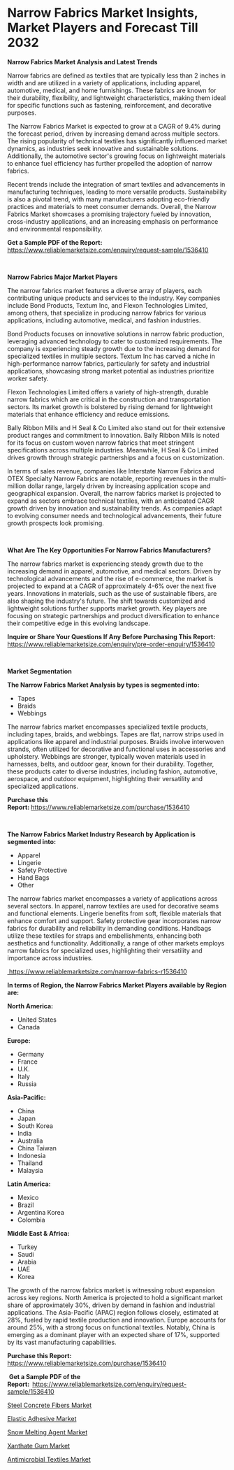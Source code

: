 <p><h1>Narrow Fabrics Market Insights, Market Players and Forecast Till 2032</h1></p><p><strong>Narrow Fabrics Market Analysis and Latest Trends</strong></p>
<p><p>Narrow fabrics are defined as textiles that are typically less than 2 inches in width and are utilized in a variety of applications, including apparel, automotive, medical, and home furnishings. These fabrics are known for their durability, flexibility, and lightweight characteristics, making them ideal for specific functions such as fastening, reinforcement, and decorative purposes.</p><p>The Narrow Fabrics Market is expected to grow at a CAGR of 9.4% during the forecast period, driven by increasing demand across multiple sectors. The rising popularity of technical textiles has significantly influenced market dynamics, as industries seek innovative and sustainable solutions. Additionally, the automotive sector's growing focus on lightweight materials to enhance fuel efficiency has further propelled the adoption of narrow fabrics.</p><p>Recent trends include the integration of smart textiles and advancements in manufacturing techniques, leading to more versatile products. Sustainability is also a pivotal trend, with many manufacturers adopting eco-friendly practices and materials to meet consumer demands. Overall, the Narrow Fabrics Market showcases a promising trajectory fueled by innovation, cross-industry applications, and an increasing emphasis on performance and environmental responsibility.</p></p>
<p><strong>Get a Sample PDF of the Report:&nbsp;</strong> <a href="https://www.reliablemarketsize.com/enquiry/request-sample/1536410?utm_campaign=1845&utm_medium=2&utm_source=Github&utm_content=ia&utm_term=02042025&utm_id=narrow-fabrics">https://www.reliablemarketsize.com/enquiry/request-sample/1536410</a></p>
<p>&nbsp;</p>
<p><strong>Narrow Fabrics Major Market Players</strong></p>
<p><p>The narrow fabrics market features a diverse array of players, each contributing unique products and services to the industry. Key companies include Bond Products, Textum Inc, and Flexon Technologies Limited, among others, that specialize in producing narrow fabrics for various applications, including automotive, medical, and fashion industries.</p><p>Bond Products focuses on innovative solutions in narrow fabric production, leveraging advanced technology to cater to customized requirements. The company is experiencing steady growth due to the increasing demand for specialized textiles in multiple sectors. Textum Inc has carved a niche in high-performance narrow fabrics, particularly for safety and industrial applications, showcasing strong market potential as industries prioritize worker safety.</p><p>Flexon Technologies Limited offers a variety of high-strength, durable narrow fabrics which are critical in the construction and transportation sectors. Its market growth is bolstered by rising demand for lightweight materials that enhance efficiency and reduce emissions. </p><p>Bally Ribbon Mills and H Seal & Co Limited also stand out for their extensive product ranges and commitment to innovation. Bally Ribbon Mills is noted for its focus on custom woven narrow fabrics that meet stringent specifications across multiple industries. Meanwhile, H Seal & Co Limited drives growth through strategic partnerships and a focus on customization.</p><p>In terms of sales revenue, companies like Interstate Narrow Fabrics and OTEX Specialty Narrow Fabrics are notable, reporting revenues in the multi-million dollar range, largely driven by increasing application scope and geographical expansion. Overall, the narrow fabrics market is projected to expand as sectors embrace technical textiles, with an anticipated CAGR growth driven by innovation and sustainability trends. As companies adapt to evolving consumer needs and technological advancements, their future growth prospects look promising.</p></p>
<p>&nbsp;</p>
<p><strong>What Are The Key Opportunities For Narrow Fabrics Manufacturers?</strong></p>
<p><p>The narrow fabrics market is experiencing steady growth due to the increasing demand in apparel, automotive, and medical sectors. Driven by technological advancements and the rise of e-commerce, the market is projected to expand at a CAGR of approximately 4-6% over the next five years. Innovations in materials, such as the use of sustainable fibers, are also shaping the industry's future. The shift towards customized and lightweight solutions further supports market growth. Key players are focusing on strategic partnerships and product diversification to enhance their competitive edge in this evolving landscape.</p></p>
<p><strong>Inquire or Share Your Questions If Any Before Purchasing This Report:</strong> <a href="https://www.reliablemarketsize.com/enquiry/pre-order-enquiry/1536410?utm_campaign=1845&utm_medium=2&utm_source=Github&utm_content=ia&utm_term=02042025&utm_id=narrow-fabrics">https://www.reliablemarketsize.com/enquiry/pre-order-enquiry/1536410</a></p>
<p>&nbsp;</p>
<p><strong>Market Segmentation</strong></p>
<p><strong>The Narrow Fabrics Market Analysis by types is segmented into:</strong></p>
<p><ul><li>Tapes</li><li>Braids</li><li>Webbings</li></ul></p>
<p><p>The narrow fabrics market encompasses specialized textile products, including tapes, braids, and webbings. Tapes are flat, narrow strips used in applications like apparel and industrial purposes. Braids involve interwoven strands, often utilized for decorative and functional uses in accessories and upholstery. Webbings are stronger, typically woven materials used in harnesses, belts, and outdoor gear, known for their durability. Together, these products cater to diverse industries, including fashion, automotive, aerospace, and outdoor equipment, highlighting their versatility and specialized applications.</p></p>
<p><strong>Purchase this Report:&nbsp;</strong><a href="https://www.reliablemarketsize.com/purchase/1536410?utm_campaign=1845&utm_medium=2&utm_source=Github&utm_content=ia&utm_term=02042025&utm_id=narrow-fabrics">https://www.reliablemarketsize.com/purchase/1536410</a></p>
<p>&nbsp;</p>
<p><strong>The Narrow Fabrics Market Industry Research by Application is segmented into:</strong></p>
<p><ul><li>Apparel</li><li>Lingerie</li><li>Safety Protective</li><li>Hand Bags</li><li>Other</li></ul></p>
<p><p>The narrow fabrics market encompasses a variety of applications across several sectors. In apparel, narrow textiles are used for decorative seams and functional elements. Lingerie benefits from soft, flexible materials that enhance comfort and support. Safety protective gear incorporates narrow fabrics for durability and reliability in demanding conditions. Handbags utilize these textiles for straps and embellishments, enhancing both aesthetics and functionality. Additionally, a range of other markets employs narrow fabrics for specialized uses, highlighting their versatility and importance across industries.</p></p>
<p><a href="https://www.reliablemarketsize.com/narrow-fabrics-r1536410?utm_campaign=1845&utm_medium=2&utm_source=Github&utm_content=ia&utm_term=02042025&utm_id=narrow-fabrics">&nbsp;https://www.reliablemarketsize.com/narrow-fabrics-r1536410</a></p>
<p><strong>In terms of Region, the Narrow Fabrics Market Players available by Region are:</strong></p>
<p>
    <p> <strong> North America: </strong>
        <ul>
            <li>United States</li>
            <li>Canada</li>
        </ul>
        </p> 
    <p> <strong> Europe: </strong>
        <ul>
            <li>Germany</li>
            <li>France</li>
            <li>U.K.</li>
            <li>Italy</li>
            <li>Russia</li>
        </ul>
        </p> 
    <p> <strong> Asia-Pacific: </strong>
        <ul>
            <li>China</li>
            <li>Japan</li>
            <li>South Korea</li>
            <li>India</li>
            <li>Australia</li>
            <li>China Taiwan</li>
            <li>Indonesia</li>
            <li>Thailand</li>
            <li>Malaysia</li>
        </ul>
        </p> 
    <p> <strong> Latin America: </strong>
        <ul>
            <li>Mexico</li>
            <li>Brazil</li>
            <li>Argentina Korea</li>
            <li>Colombia</li>
        </ul>
        </p> 
    <p> <strong> Middle East & Africa: </strong>
        <ul>
            <li>Turkey</li>
            <li>Saudi</li>
            <li>Arabia</li>
            <li>UAE</li>
            <li>Korea</li>
        </ul>
    </p>
    </p>
<p><p>The growth of the narrow fabrics market is witnessing robust expansion across key regions. North America is projected to hold a significant market share of approximately 30%, driven by demand in fashion and industrial applications. The Asia-Pacific (APAC) region follows closely, estimated at 28%, fueled by rapid textile production and innovation. Europe accounts for around 25%, with a strong focus on functional textiles. Notably, China is emerging as a dominant player with an expected share of 17%, supported by its vast manufacturing capabilities.</p></p>
<p><strong>Purchase this Report: </strong><a href="https://www.reliablemarketsize.com/purchase/1536410?utm_campaign=1845&utm_medium=2&utm_source=Github&utm_content=ia&utm_term=02042025&utm_id=narrow-fabrics">https://www.reliablemarketsize.com/purchase/1536410</a></p>
<p>&nbsp;<strong>Get a Sample PDF of the Report:&nbsp;&nbsp;</strong><a href="https://www.reliablemarketsize.com/enquiry/request-sample/1536410?utm_campaign=1845&utm_medium=2&utm_source=Github&utm_content=ia&utm_term=02042025&utm_id=narrow-fabrics">https://www.reliablemarketsize.com/enquiry/request-sample/1536410</a></p>
<p><strong></strong></p>
<p><p><a href="https://github.com/dagnewopus/Market-Research-Report-List-1/blob/main/steel-concrete-fibers-market.md?utm_campaign=1845&utm_medium=2&utm_source=Github&utm_content=ia&utm_term=02042025&utm_id=narrow-fabrics">Steel Concrete Fibers Market</a></p><p><a href="https://github.com/foustzelmsdv/Market-Research-Report-List-1/blob/main/elastic-adhesive-market.md?utm_campaign=1845&utm_medium=2&utm_source=Github&utm_content=ia&utm_term=02042025&utm_id=narrow-fabrics">Elastic Adhesive Market</a></p><p><a href="https://github.com/nyanikumchu/Market-Research-Report-List-1/blob/main/snow-melting-agent-market.md?utm_campaign=1845&utm_medium=2&utm_source=Github&utm_content=ia&utm_term=02042025&utm_id=narrow-fabrics">Snow Melting Agent Market</a></p><p><a href="https://github.com/papnider/Market-Research-Report-List-1/blob/main/xanthate-gum-market.md?utm_campaign=1845&utm_medium=2&utm_source=Github&utm_content=ia&utm_term=02042025&utm_id=narrow-fabrics">Xanthate Gum Market</a></p><p><a href="https://github.com/suebabuhai/Market-Research-Report-List-1/blob/main/antimicrobial-textiles-market.md?utm_campaign=1845&utm_medium=2&utm_source=Github&utm_content=ia&utm_term=02042025&utm_id=narrow-fabrics">Antimicrobial Textiles Market</a></p></p>